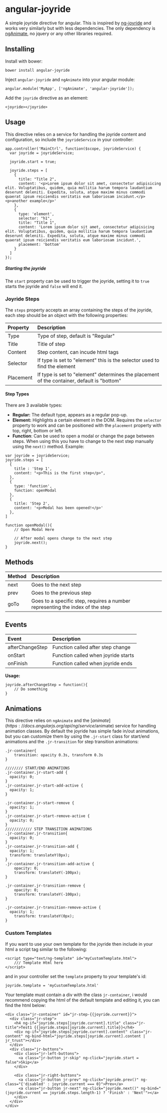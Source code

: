 # angular-joyride

A simple joyride directive for angular. This is inspired by [ng-joyride](https://github.com/abhikmitra/ng-joyride) and works very similarly but with less dependencies. The only dependency is [ngAnimate](https://docs.angularjs.org/api/ngAnimate), no jquery or any other libraries required.

## Installing
Install with bower:
```
bower install angular-joyride
```
 Inject `angular-joyride` and `ngAnimate` into your angular module:
```
angular.module('MyApp', ['ngAnimate', 'angular-joyride']);
```
 Add the `joyride` directive as an element:
```
<joyride></joyride>
```

## Usage
This directive relies on a service for handling the joyride content and configuration, so include the `joyrideService` in your controller:
````
app.controller('MainCtrl', function($scope, joyrideService) {
  var joyride = joyrideService;

  joyride.start = true;
  
  joyride.steps = [
    {
      title: "Title 2",
      content: '<p>Lorem ipsum dolor sit amet, consectetur adipisicing elit. Voluptatibus, quidem, quia mollitia harum tempora laudantium deserunt deleniti. Expedita, soluta, atque maxime minus commodi quaerat ipsum reiciendis veritatis eum laboriosam incidunt.</p><p>another example</p>'
    },
    {
      type: 'element',
      selector: "h1",
      title: "Title 1",
      content: 'Lorem ipsum dolor sit amet, consectetur adipisicing elit. Voluptatibus, quidem, quia mollitia harum tempora laudantium deserunt deleniti. Expedita, soluta, atque maxime minus commodi quaerat ipsum reiciendis veritatis eum laboriosam incidunt.',
      placement: 'bottom'
    }
  ]
});
````

##### Starting the joyride
The `start` property can be used to trigger the joyride, setting it to `true` starts the joyride and `false` will end it.

### Joyride Steps
The `steps` property accepts an array containing the steps of the joyride, each step should be an object with the following properties:

| Property        | Description           
| :------------- |:-------------
| Type     | Type of step, default is "Regular"
| Title      | Title of step   
| Content | Step content, can incude html tags
| Selector | If type is set to "element" this is the selector used to find the element
| Placement | If type is set to "element" determines the placement of the container, default is "bottom"


#### Step Types
There are 3 available types:
* __Regular:__ The default type, appears as a regular pop-up.
* __Element:__ Highlights a certain element in the DOM. Requires the `selector` property to work and can be positioned with the `placement` property with top, right, bottom or left.
* __Function__: Can be used to open a modal or change the page between steps. When using this you have to change to the next step manually using the `next()` method. Example:
````
var joyride = joyrideService;
joyride.steps = [
  {
    title : 'Step 1',
    content: "<p>This is the first step</p>",
  },
  {
    type: 'function',
    function: openModal
  },
  {
    title: 'Step 2',
    content: '<p>Modal has been opened!</p>'
  },
]

function openModal(){
    // Open Modal Here

    // After modal opens change to the next step
    joyride.next();
}
````
## Methods
| Method        | Description           
| :------------- |:-------------
| next     | Goes to the next step 
| prev      | Goes to the previous step
| goTo | Goes to a specific step, requires a number representing the index of the step     

## Events
| Event        | Description           
| :------------- |:-------------
| afterChangeStep | Function called after step change
| onStart | Function called when joyride starts
| onFinish | Function called when joyride ends
__Usage:__
````
joyride.afterChangeStep = function(){
    // Do something
}
````

## Animations
This directive relies on `ngAnimate` and the [$animate](https://docs.angularjs.org/api/ng/service/$animate) service for handling animation classes. By default the joyride has simple fade in/out animations, but you can customize them by using the `.jr-start` class for start/end animations and the `.jr-transition` for step transition animations:
````
.jr-container{
    transition: opacity 0.3s, transform 0.3s
}

//////// START/END ANIMATIONS
.jr-container.jr-start-add {
  opacity: 0;
}
.jr-container.jr-start-add-active {
  opacity: 1;
}

.jr-container.jr-start-remove {
  opacity: 1;
}
.jr-container.jr-start-remove-active {
  opacity: 0;
}
//////////// STEP TRANSITION ANIMATIONS
.jr-container.jr-transition{
  opacity: 0;
}
.jr-container.jr-transition-add {
  opacity: 1;
  transform: translateY(0px);
}
.jr-container.jr-transition-add-active {
    opacity: 0;
    transform: translateY(-100px);
}

.jr-container.jr-transition-remove {
    opacity: 0;
    transform: translateY(-100px);
}

.jr-container.jr-transition-remove-active {
  opacity: 1;
    transform: translateY(0px);
}
````

### Custom Templates
If you want to use your own template for the joyride then include in your html a script tag similar to the following:
````
<script type="text/ng-template" id="myCustomTemplate.html">
    /// Template Html here    
</script>
````
and in your controller set the `template` property to your template's id:
````
joyride.template = 'myCustomTemplate.html'
````

Your template must contain a div with the class `jr-container`, i would recommend copying the html of the default template and editing it, you can find the html below:
````
<div class="jr-container" id="jr-step-{{joyride.current}}">
  <div class="jr-step">
    <h4 ng-if="joyride.steps[joyride.current].title" class="jr-title">Test1 {{joyride.steps[joyride.current].title}}</h4>
    <div ng-if="joyride.steps[joyride.current].content" class="jr-content" ng-bind-html="joyride.steps[joyride.current].content | jr_trust"></div>
  </div>
  <div class="jr-buttons">
    <div class="jr-left-buttons">
      <a class="jr-button jr-skip" ng-click="joyride.start = false">Skip</a>
    </div>

    <div class="jr-right-buttons">
      <a class="jr-button jr-prev" ng-click="joyride.prev()" ng-class="{'disabled' : joyride.current === 0}">Prev</a>
      <a class="jr-button jr-next" ng-click="joyride.next()" ng-bind="(joyride.current == joyride.steps.length-1) ? 'Finish' : 'Next'"></a>
    </div>
  </div>
</div>
````
